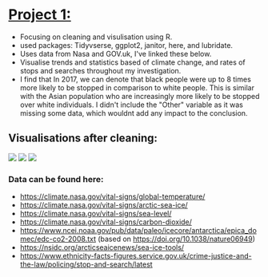 # [Project 1:](https://github.com/robertmash/intro_to_data_science)
- Focusing on cleaning and visulisation using R. 
- used packages: Tidyvserse, ggplot2, janitor, here, and lubridate.
- Uses data from Nasa and GOV.uk, I've linked these below. 
- Visualise trends and statistics based of climate change, and rates of stops and searches throughout my investigation.
- I find that In 2017, we can denote that black people were up to 8 times more likely to be stopped in comparison to white people. This is similar with the Asian population who are increasingly more likely to be stopped over white individuals. I didn't include the "Other" variable as it was missing some data, which wouldnt add any impact to the conclusion. 

## Visualisations after cleaning:

![](https://github.com/robertmash/Projects/blob/main/images/nasa_co2_over_time.png)
![](https://github.com/robertmash/Projects/blob/main/images/sea_ice_melting_matrix.png)
![](https://github.com/robertmash/Projects/blob/main/images/stop_search_rates.png)

### Data can be found here: 
- https://climate.nasa.gov/vital-signs/global-temperature/
- https://climate.nasa.gov/vital-signs/arctic-sea-ice/
- https://climate.nasa.gov/vital-signs/sea-level/
- https://climate.nasa.gov/vital-signs/carbon-dioxide/
- https://www.ncei.noaa.gov/pub/data/paleo/icecore/antarctica/epica_domec/edc-co2-2008.txt (based on https://doi.org/10.1038/nature06949)
- https://nsidc.org/arcticseaicenews/sea-ice-tools/
- https://www.ethnicity-facts-figures.service.gov.uk/crime-justice-and-the-law/policing/stop-and-search/latest
